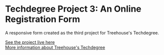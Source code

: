 # Techdegree Project 3: An Online Registration Form
A responsive form created as the third project for Treehouse's Techdegree.

<a href="https://andivagyoken.github.io/techdegree-project-3/">See the project live here</a><br>
<a href="https://teamtreehouse.com/techdegree/front-end-web-development-2">More information about Treehouse's Techdegree</a>
